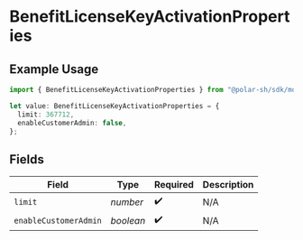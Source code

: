 # BenefitLicenseKeyActivationProperties

## Example Usage

```typescript
import { BenefitLicenseKeyActivationProperties } from "@polar-sh/sdk/models/components/benefitlicensekeyactivationproperties.js";

let value: BenefitLicenseKeyActivationProperties = {
  limit: 367712,
  enableCustomerAdmin: false,
};
```

## Fields

| Field                 | Type                  | Required              | Description           |
| --------------------- | --------------------- | --------------------- | --------------------- |
| `limit`               | *number*              | :heavy_check_mark:    | N/A                   |
| `enableCustomerAdmin` | *boolean*             | :heavy_check_mark:    | N/A                   |